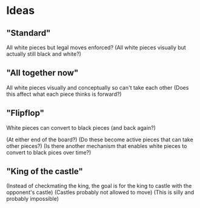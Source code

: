 # Ideas

## "Standard"

All white pieces but legal moves enforced?
(All white pieces visually but actually still black and white?)

## "All together now"
All white pieces visually and conceptually so can't take each other
(Does this affect what each piece thinks is forward?)

## "Flipflop"
White pieces can convert to black pieces (and back again?)

(At either end of the board?)
(Do these become active pieces that can take other pieces?)
(Is there another mechanism that enables white pieces to convert to black pices over time?)

## "King of the castle"
(Instead of checkmating the king, the goal is for the king to castle with the opponent's castle)
(Castles probably not allowed to move)
(This is silly and probably impossible)
